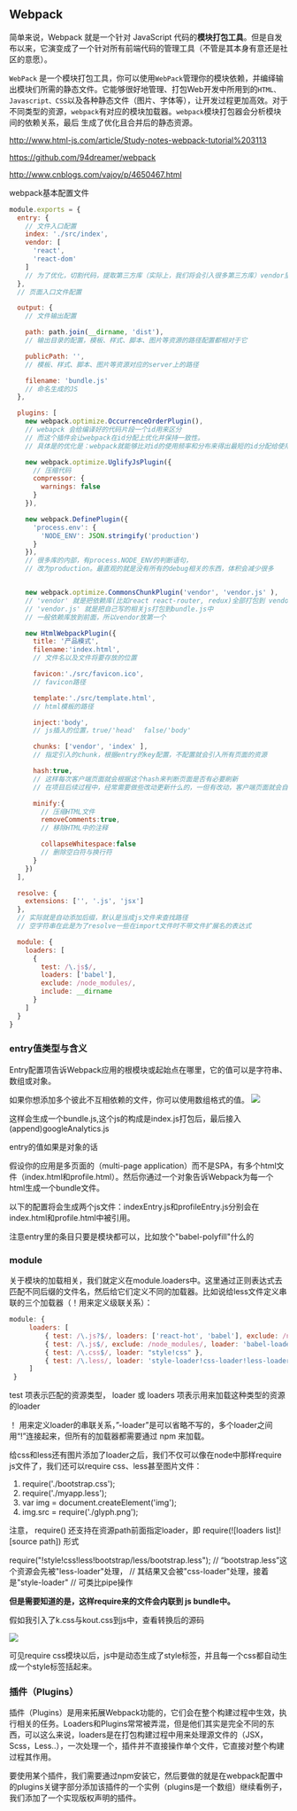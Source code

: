 ## Webpack
简单来说，Webpack 就是一个针对 JavaScript 代码的**模块打包工具**。但是自发布以来，它演变成了一个针对所有前端代码的管理工具（不管是其本身有意还是社区的意愿）。

`WebPack` 是一个模块打包工具，你可以使用`WebPack`管理你的模块依赖，并编绎输出模块们所需的静态文件。它能够很好地管理、打包Web开发中所用到的`HTML、Javascript、CSS`以及各种静态文件（图片、字体等），让开发过程更加高效。对于不同类型的资源，`webpack`有对应的模块加载器。`webpack`模块打包器会分析模块间的依赖关系，最后 生成了优化且合并后的静态资源。

<a>http://www.html-js.com/article/Study-notes-webpack-tutorial%203113</a>

<a>https://github.com/94dreamer/webpack</a>

<a>http://www.cnblogs.com/vajoy/p/4650467.html</a>

webpack基本配置文件
``` javascript
module.exports = {
  entry: {
    // 文件入口配置
    index: './src/index',
    vendor: [
      'react',
      'react-dom'
    ]
    // 为了优化，切割代码，提取第三方库（实际上，我们将会引入很多第三方库）vendor里的列表，会把依赖库单独抽出来成为一个vendor.js,其余非依赖代码是bundle.js。最后网站分别用script引用即可
  },
  // 页面入口文件配置

  output: {
    // 文件输出配置

    path: path.join(__dirname, 'dist'),
    // 输出目录的配置，模板、样式、脚本、图片等资源的路径配置都相对于它

    publicPath: '',
    // 模板、样式、脚本、图片等资源对应的server上的路径

    filename: 'bundle.js'
    // 命名生成的JS
  },

  plugins: [
    new webpack.optimize.OccurrenceOrderPlugin(),
    // webapck 会给编译好的代码片段一个id用来区分
    // 而这个插件会让webpack在id分配上优化并保持一致性。
    // 具体是的优化是：webpack就能够比对id的使用频率和分布来得出最短的id分配给使用频率高的模块

    new webpack.optimize.UglifyJsPlugin({
      // 压缩代码
      compressor: {
        warnings: false
      }
    }),

    new webpack.DefinePlugin({
      'process.env': {
        'NODE_ENV': JSON.stringify('production')
      }
    }),
    // 很多库的内部，有process.NODE_ENV的判断语句，
    // 改为production。最直观的就是没有所有的debug相关的东西，体积会减少很多


    new webpack.optimize.CommonsChunkPlugin('vendor', 'vendor.js' ),
    // 'vendor' 就是把依赖库(比如react react-router, redux)全部打包到 vendor.js中
    // 'vendor.js' 就是把自己写的相关js打包到bundle.js中
    // 一般依赖库放到前面，所以vendor放第一个

    new HtmlWebpackPlugin({
      title: '产品模式',
      filename:'index.html',
      // 文件名以及文件将要存放的位置

      favicon:'./src/favicon.ico',
      // favicon路径

      template:'./src/template.html',
      // html模板的路径

      inject:'body',
      // js插入的位置，true/'head'  false/'body'

      chunks: ['vendor', 'index' ],
      // 指定引入的chunk，根据entry的key配置，不配置就会引入所有页面的资源

      hash:true,
      // 这样每次客户端页面就会根据这个hash来判断页面是否有必要刷新
      // 在项目后续过程中，经常需要做些改动更新什么的，一但有改动，客户端页面就会自动更新！

      minify:{
        // 压缩HTML文件
        removeComments:true,
        // 移除HTML中的注释

        collapseWhitespace:false
        // 删除空白符与换行符
      }
    })
  ],

  resolve: {
    extensions: ['', '.js', 'jsx']
  },
  // 实际就是自动添加后缀，默认是当成js文件来查找路径
  // 空字符串在此是为了resolve一些在import文件时不带文件扩展名的表达式

  module: {
    loaders: [
      {
        test: /\.js$/,
        loaders: ['babel'],
        exclude: /node_modules/,
        include: __dirname
      }
    ]
  }
}

```


### entry值类型与含义
Entry配置项告诉Webpack应用的根模块或起始点在哪里，它的值可以是字符串、数组或对象。

如果你想添加多个彼此不互相依赖的文件，你可以使用数组格式的值。
![](image/webpack1.png)

这样会生成一个bundle.js,这个js的构成是index.js打包后，最后接入(append)googleAnalytics.js

entry的值如果是对象的话

假设你的应用是多页面的（multi-page application）而不是SPA，有多个html文件（index.html和profile.html）。然后你通过一个对象告诉Webpack为每一个html生成一个bundle文件。

以下的配置将会生成两个js文件：indexEntry.js和profileEntry.js分别会在index.html和profile.html中被引用。

注意entry里的条目只要是模块都可以，比如放个"babel-polyfill"什么的

### module

关于模块的加载相关，我们就定义在module.loaders中。这里通过正则表达式去匹配不同后缀的文件名，然后给它们定义不同的加载器。比如说给less文件定义串联的三个加载器（！用来定义级联关系）：

``` javascript
module: {
     loaders: [
         { test: /\.js?$/, loaders: ['react-hot', 'babel'], exclude: /node_modules/ },
         { test: /\.js$/, exclude: /node_modules/, loader: 'babel-loader'},
         { test: /\.css$/, loader: "style!css" },
         { test: /\.less/, loader: 'style-loader!css-loader!less-loader'}
     ]
 }
```

test 项表示匹配的资源类型， loader 或 loaders 项表示用来加载这种类型的资源的loader

！ 用来定义loader的串联关系，”-loader”是可以省略不写的，多个loader之间用“!”连接起来，但所有的加载器都需要通过 npm 来加载。

给css和less还有图片添加了loader之后，我们不仅可以像在node中那样require js文件了，我们还可以require css、less甚至图片文件：

 1. require('./bootstrap.css');
 2. require('./myapp.less');
 3. var img = document.createElement('img');
 4. img.src = require('./glyph.png');

注意， require() 还支持在资源path前面指定loader，即 require(![loaders list]![source path]) 形式

require("!style!css!less!bootstrap/less/bootstrap.less");
// “bootstrap.less”这个资源会先被"less-loader"处理，
// 其结果又会被"css-loader"处理，接着是"style-loader"
// 可类比pipe操作

**但是需要知道的是，这样require来的文件会内联到 js bundle中。**

假如我引入了k.css与kout.css到js中，查看转换后的源码

![](image/webpack3.png)

可见require css模块以后，js中是动态生成了style标签，并且每一个css都自动生成一个style标签括起来。

### 插件（Plugins）
插件（Plugins）是用来拓展Webpack功能的，它们会在整个构建过程中生效，执行相关的任务。Loaders和Plugins常常被弄混，但是他们其实是完全不同的东西，可以这么来说，loaders是在打包构建过程中用来处理源文件的（JSX，Scss，Less..），一次处理一个，插件并不直接操作单个文件，它直接对整个构建过程其作用。

要使用某个插件，我们需要通过npm安装它，然后要做的就是在webpack配置中的plugins关键字部分添加该插件的一个实例（plugins是一个数组）继续看例子，我们添加了一个实现版权声明的插件。
